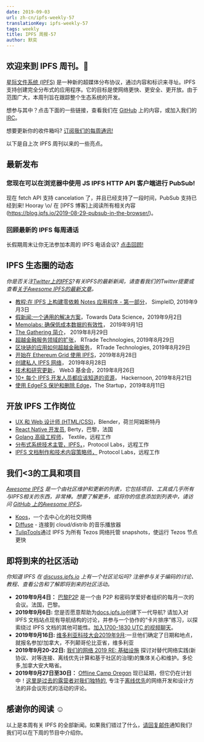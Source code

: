 ```yaml
---
date: 2019-09-03
url: zh-cn/ipfs-weekly-57
translationKey: ipfs-weekly-57
tags: weekly
title: IPFS 周报-57
author: 默奕
---
```


## 欢迎来到 IPFS 周刊。👋

[星际文件系统 (IPFS)](https://ipfs.io/) 是一种新的超媒体分布协议，通过内容和标识来寻址。IPFS 支持创建完全分布式的应用程序。它的目标是使网络更快、更安全、更开放。由于范围广大，本周刊旨在跟踪整个生态系统的开发。

想参与其中？点击下面的一些链接，查看我们在 [GitHub](https://github.com/ipfs) 上的内容，或加入我们的 [IRC](https://riot.im/app/#/room/#ipfs:matrix.org)。

想要更新你的收件箱吗? [订阅我们的每周通讯!](https://tinyletter.com/ipfsnewsletter)

以下是自上次 IPFS 周刊以来的一些亮点。

## 最新发布

### 您现在可以在浏览器中使用 JS IPFS HTTP API 客户端进行 PubSub!
现在 fetch API 支持 cancelation 了，并且已经支持了一段时间，PubSub 支持已经到来! Hooray \o/ 在 [IPFS 博客]上阅读所有相关内容(https://blog.ipfs.io/2019-08-29-pubsub-in-the-browser/)。

### 回顾最新的 IPFS 每周通话
长假期周末让你无法参加本周的 IPFS 电话会议? [点击回顾!](https://www.youtube.com/watch?v=h-AVN4Z6w40)


## IPFS 生态圈的动态
*你是否关注[Twitter上的IPFS](https://twitter.com/IPFSbot)?有关IPFS的最新新闻，请查看我们的Twitter提要或查看[关于Awesome IPFS的最新文章](https://awesome.ipfs.io/articles/)。*

+ [教程:在 IPFS 上构建零依赖 Notes 应用程序 - 第一部分](https://medium.com/simpleid-dev-tools/tutorial-build-an-encrypted-notes-app-on-ipfs-part-i-39fb06fa95ce)， SimpleID, 2019年9月3日
+ [假新闻:一个通用的解决方案](https://towardsdatascience.com/fake-news-a-universal-solution-22895048f5e7)，Towards Data Science，2019年9月2日
+ [Memolabs: 确保低成本数据的有效性](https://medium.com/@memolabs/memolabs-ensure-the-validity-of-data-at-low-cost-6fd80d1c6024)， 2019年9月1日
+ [The Gathering 简介](https://medium.com/rtrade-technologies/how-blockchain-adoption-is-expanding-beyond-financial-services-f0886d03da33)， 2019年8月29日
+ [超越金融服务领域的扩张](https://medium.com/rtrade-technologies/how-blockchain-adoption-is-expanding-beyond-financial-services-f0886d03da33)， RTrade Technologies, 2019年8月29日
+ [区块链的应用如何超越金融服务](https://medium.com/rtrade-technologies/how-blockchain-adoption-is-expanding-beyond-financial-services-f0886d03da33)， RTrade Technologies, 2019年8月29日
+ [开始在 Ethereum Grid 使用 IPFS](https://medium.com/ethereum-grid/getting-started-with-ipfs-in-ethereum-grid-80875cd70e6)，2019年8月28日
+ [创建私人 IPFS 网络](https://medium.com/@danishshaikh42/creating-a-private-ipfs-network-246a92483d9c)， 2019年8月28日
+ [技术和研究更新](https://medium.com/web3foundation/tech-and-research-updates-464048c4c280)， Web3 基金会，2019年8月26日
+ [10+ 每个 IPFS 开发人员都应该知道的资源](https://hackernoon.com/10-resources-every-ipfs-developer-should-know-about-hc20w21gp)， Hackernoon, 2019年8月21日
+ [使用 EdgeFS 保护和删除 Edge](https://medium.com/swlh/securing-and-deduplicating-the-edge-with-edgefs-86d48e6f1be7)，The Startup，2019年8月11日


## 开放 IPFS 工作岗位

+ [UX 和 Web 设计师 (HTML/CSS)](https://www.blender.org/jobs/ux-and-web-designer-html-css/)，Blender，荷兰阿姆斯特丹
+ [React Native 开发员](https://berty.tech/jobs/react-native-developer/), Berty，巴黎，法国
+ [Golang 高级工程师](https://www.golangprojects.com/golang-go-job-def-Senior-Golang-Engineer-Remote-Textile.html)， Textile，远程工作
+ [分布式系统技术主管，IPFS，](https://jobs.lever.co/protocol/9283f9b0-de64-4e1f-a221-5d02b0202198)，Protocol Labs，远程工作
+ [IPFS 文档制作和技术内容策略师，](https://jobs.lever.co/protocol/e7db2c84-afd7-44a4-9a27-449c751d8289) Protocol Labs，远程工作


## 我们<3的工具和项目
*[Awesome IPFS](https://awesome.ipfs.io/) 是一个由社区维护和更新的列表，它包括项目、工具或几乎所有与IPFS相关的东西，非常棒。想要了解更多，或将你的信息添加到列表中，请访问 [GitHub 上的Awesome IPFS](https://github.com/ipfs/awesome-ipfs)。*

+ [Koos](https://dev.to/lcoenen/koos-a-decentralised-social-network-4mfd)，一个去中心化的社交网络
+ [Diffuse](https://www.producthunt.com/posts/diffuse-2) - 连接到 cloud/distrib 的音乐播放器
+ [TulipTools](https://snapshots.tulip.tools/#/)通过 IPFS 为所有 Tezos 网络托管 snapshots，使运行 Tezos 节点更快


## 即将到来的社区活动
*你知道 IPFS 在 [discuss.ipfs.io](https://discuss.ipfs.io/) 上有一个社区论坛吗? 注册参与关于编码的讨论、教程、查看公告和了解即将到来的社区活动。*

+ **2019年9月4日：** [巴黎P2P](https://p2p.paris/en/) 是一个由 P2P 和密码学爱好者组织的每月一次的会议。法国，巴黎。
+ **2019年9月6日:** 您是否愿意帮助为[docs.ipfs.io](https://docs.ipfs.io/)创建下一代导航? 请加入对 IPFS 文档站点现有导航结构的讨论，并参与一个协作的“卡片排序”练习，以探索绕过 IPFS 文档的其他可能性。[加入1700-1830 UTC 的视频聊天](http://protocol.zoom.us/my/docsforce)。
+ **2019年9月16日:** [维多利亚科技大会2019年9月](https://ti.to/fission/victoria-sept-2019):一旦他们确定了日期和地点，就报名参加!加拿大，不列颠哥伦比亚省，维多利亚
+ **2019年9月20-22日:** [我们的网络 2019 RE: 基础设施](https://ournetworks.ca/) 探讨对替代网络实践(新协议、对等连接、离线优先计算和基于社区的治理)的集体关心和维护。多伦多,加拿大安大略省。
+ **2019年9月27日至30日：** [Offline Camp Oregon](http://offlinefirst.org/camp/reschedule) 现已延期，但它仍在计划中！[这里是过去的露营者对我们独特的](https://youtu.be/FNtpPW_7H1k), 专注于[离线优先](http://offlinefirst.org/)的网络开发和设计方法的非会议形式的活动的评论。


## 感谢你的阅读 ☺️

以上是本周有关 IPFS 的全部新闻。如果我们错过了什么，[请回复邮件](mailto:newsletter@ipfs.io)通知我们! 我们可以在下周的节目中介绍你。